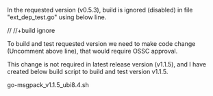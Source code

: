 In the requested version (v0.5.3), build is ignored (disabled) in file "ext_dep_test.go" using below line.

  // //+build ignore

To build and test requested version we need to make code change (Uncomment above line), that would require OSSC approval.

This change is not required in latest release version (v1.1.5), and I have created below build script to build and test version v1.1.5.

  go-msgpack_v1.1.5_ubi8.4.sh

